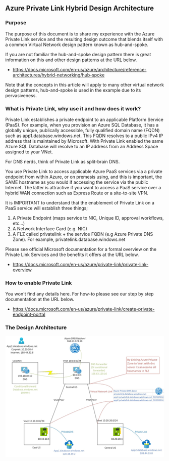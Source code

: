 ## Azure Private Link Hybrid Design Architecture

### Purpose

The purpose of this document is to share my experience with the Azure Private Link service and the resulting design outcome that blends itself with a common Virtual Network design pattern known as hub-and-spoke.

If you are not familiar the hub-and-spoke design pattern there is great information on this and other design patterns at the URL below.

- https://docs.microsoft.com/en-us/azure/architecture/reference-architectures/hybrid-networking/hub-spoke

Note that the concepts in this article will apply to many other virtual network design patterns, hub-and-spoke is used in the example due to its pervasiveness.

### What is Private Link, why use it and how does it work?

Private Link establishes a private endpoint to an applicable Platform Service (PaaS). For example, when you provision an Azure SQL Database, it has a globally unique, publically accessible, fully qualified domain name (FQDN) such as app1.database.windows.net. This FQDN resolves to a public IPv4 IP address that is maintained by Microsoft. With Private Link enabled the same Azure SQL Database will resolve to an IP address from an Address Space assigned to your VNet. 

For DNS nerds, think of Private Link as split-brain DNS.

You use Private Link to access applicable Azure PaaS services via a private endpoint from within Azure, or on premesis using, and this is important, the SAME hostname as you would if accessing the service via the public Internet. The latter is attractive if you want to access a PaaS service over a hybrid WAN connection such as Express Route or a site-to-site VPN.

It is IMPORTANT to understand that the enablement of Private Link on a PaaS service will establish three things;

1. A Private Endpoint (maps service to NIC, Unique ID, approval workflows, etc...)
2. A Network Interface Card (e.g. NIC)
3. A FLZ called privatelink + the service FQDN (e.g Azure Private DNS Zone). For example, privatelink.database.windows.net

Please see official Microsoft documentation for a formal overview on the Private Link Services and the benefits it offers at the URL below.

- https://docs.microsoft.com/en-us/azure/private-link/private-link-overview

### How to enable Private Link

You won't find any details here. For how-to please see our step by step documentation at the URL below.

- https://docs.microsoft.com/en-us/azure/private-link/create-private-endpoint-portal

### The Design Architecture

![GitHub Logo](/PrivateLink.jpg)